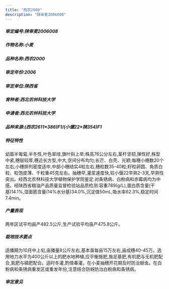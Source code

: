 ```yaml
---
title: "西农2000"
description: "陕审麦2006008"
---
```

##### 审定编号:陕审麦2006008

##### 作物名称:小麦

##### 品种名称:西农2000

##### 审定年份:2006

##### 审定单位:陕西省

##### 育种者:西北农林科技大学

##### 申请者:西北农林科技大学

##### 品种来源:(西农2611×386)F1/(小偃22×陕354)F1

##### 特征特性
幼苗半匍匐,半冬性,叶色翠绿,旗叶斜上举;株高76公分左右,茎杆坚韧,弹性好,株型中紧,穗层较厚,穗近长方型,中大,空间分布均匀;长芒、白壳、光颖;每穗小穗数20个左右,小穗排列密度适中,中部小穗结实4粒左右,穗粒数35-40粒;籽粒卵圆、角质白粒、粒饱皮薄、千粒重45克左右。抽穗早,灌浆速度快,较小偃22早熟2-3天,早熟性突出。经西北农林科技大学植物保护学院鉴定:对条锈病、白粉病和赤霉病均为中感。经陕西省粮油产品质量监督检验站品质检测:容重789(g/L),蛋白质含量(干基)14.1%,湿面筋含量(14%水分基)34.0%,沉淀值50mL,吸水率62.3%,稳定时间7.4min。

##### 产量表现
两年区试平均亩产482.5公斤,生产试验平均亩产475.8公斤。

##### 栽培技术要点
适播期为10月中上旬,亩播量8公斤左右,基本苗每亩15万左右,亩成穗40-45万。选用地力水平为400公斤以上的肥水地种植,应平衡施肥,施足基肥,有机肥与无机肥配合,氮肥与磷肥配合。适时冬灌,酌情春灌。在小麦抽穗开花期及时防治蚜虫。在白粉病和条锈病重发区或重发年份,注意结合防蚜防治白粉病和条锈病。

##### 审定意见

